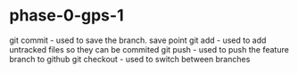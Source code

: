 # phase-0-gps-1

git commit - used to save the branch. save point
git add - used to add untracked files so they can be commited
git push - used to push the feature branch to github
git checkout - used to switch between branches 
